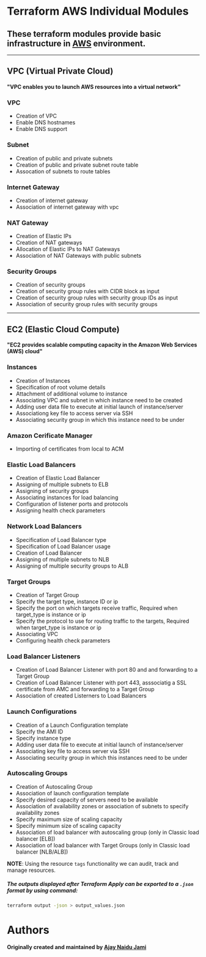 Terraform AWS Individual Modules
=================================
## These terraform modules provide basic infrastructure in [AWS](https://aws.amazon.com) environment.
---------------------------------
## VPC (Virtual Private Cloud)
#### "VPC enables you to launch AWS resources into a virtual network"

### VPC
- Creation of VPC
- Enable DNS hostnames
- Enable DNS support
### Subnet
- Creation of public and private subnets
- Creation of public and private subnet route table
- Assocation of subnets to route tables
### Internet Gateway
- Creation of internet gateway
- Association of internet gateway with vpc
### NAT Gateway
- Creation of Elastic IPs
- Creation of NAT gateways
- Allocation of Elastic IPs to NAT Gateways
- Association of NAT Gateways with public subnets
### Security Groups
- Creation of security groups
- Creation of security group rules with CIDR block as input
- Creation of security group rules with security group IDs as input
- Association of security group rules with security groups
---------------------------------------------------------------------
## EC2 (Elastic Cloud Compute)
#### "EC2 provides scalable computing capacity in the Amazon Web Services (AWS) cloud"

### Instances
- Creation of Instances
- Specification of root volume details
- Attachment of additional volume to instance
- Associating VPC and subnet in which instance need to be created
- Adding user data file to execute at initial launch of instance/server
- Associationg key file to access server via SSH
- Associating security group in which this instance need to be under
### Amazon Cerificate Manager
- Importing of certificates from local to ACM
### Elastic Load Balancers
- Creation of Elastic Load Balancer
- Assigning of multiple subnets to ELB
- Assigning of security groups
- Associating instances for load balancing
- Configuration of listener ports and protocols
- Assigning health check parameters
### Network Load Balancers
- Specification of Load Balancer type
- Specification of Load Balancer usage
- Creation of Load Balancer
- Assigning of multiple subnets to NLB
- Assigning of multiple security groups to ALB
### Target Groups
- Creation of Target Group
- Specify the target type, instance ID or ip
- Specify the port on which targets receive traffic, Required when target_type is instance or ip
- Specify the protocol to use for routing traffic to the targets, Required when target_type is instance or ip
- Associating VPC
- Configuring health check parameters
### Load Balancer Listeners
- Creation of Load Balancer Listener with port 80 and and forwarding to a Target Group
- Creation of Load Balancer Listener with port 443, asssociatig a SSL certificate from AMC and forwarding to a Target Group
- Association of created Listerners to Load Balancers
### Launch Configurations
- Creation of a Launch Configuration template
- Specify the AMI ID
- Specify instance type
- Adding user data file to execute at initial launch of instance/server
- Associating key file to access server via SSH
- Associating security group in which this instances need to be under
### Autoscaling Groups
- Creation of Autoscaling Group
- Association of launch configuration template
- Specify desired capacity of servers need to be available
- Association of availability zones or association of subnets to specify availability zones
- Specify maximum size of scaling capacity
- Specify minimum size of scaling capacity
- Association of load balancer with autoscaling group (only in Classic load balancer [ELB])
- Association of load balancer with Target Groups (only in Classic load balancer [NLB/ALB])


**NOTE**: Using the resource `tags` functionality we can audit, track and manage resources.

##### The outputs displayed after Terraform Apply can be exported to a `.json` format by using command: 
```bash
terraform output -json > output_values.json
```

Authors
=======

**Originally created and maintained by [Ajay Naidu Jami](https://github.com/AjayNaiduJami)**
